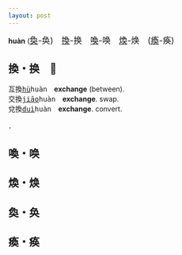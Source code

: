 ```yaml
---
layout: post
---
```


**huàn** (<big>[奐]({{site.url}}{{page.url}}#奐奂)-奂)　[換]({{site.url}}{{page.url}}#換换)-换　[喚]({{site.url}}{{page.url}}#喚唤)-唤　[煥]({{site.url}}{{page.url}}#煥焕)-焕　([瘓]({{site.url}}{{page.url}}#瘓痪)-痪)</big>

## 換・换　💱

互換<tt>[hù]()huàn</tt>　**exchange** (between).   
交換<tt>[jiāo]()huàn</tt>　**exchange**. swap.   
兌換<tt>[duì]()huàn</tt>　**exchange**. convert.   
<!--交換<tt>[コウ]()カン</tt>-->




．   







## 喚・唤

## 煥・焕

## 奐・奂

## 瘓・痪
